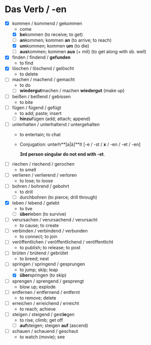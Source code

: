 # Das Verb / -en

* [x] kommen / kommend / gekommen
  * come
  * [x] **be**kommen \(to receive; to get\)
  * [ ] **an**kommen; kommen **an** \(to arrive; to reach\)
  * [x] **um**kommen; kommen **um** \(to die\)
  * [ ] **aus**kommen; kommen **aus** \(+ mit\) \(to get along with sb. well\)
* [x] finden / findend / **gefunden**
  * to find
* [x] löschen / löschend / gelöscht
  * to delete
* [ ] machen / machend / gemacht
  * to do
  * [ ] **wiedergut**machen / machen **wiedergut** \(make up\)
* [ ] beißen / beißend / gebissen
  * to bite
* [ ] fügen / fügend / gefügt
  * to add; paste; insert
  * [ ] **hinzu**fügen \(add; attach; append\)
* [ ] unterhalten / unterhaltend / untergehalten
  * to entertain; to chat
  * Conjugation: unterh**\[a\|ä\]**lt \[-e / -st / **x** / -en / -et / -en\]

    **3rd person singular do not end with -et**.
* [ ] riechen / riechend / gerochen
  * to smell
* [ ] verlieren / verlierend / verloren
  * to lose; to loose
* [ ] bohren / bohrend / gebohrt
  * to drill
  * [ ] durchbohren \(to pierce; drill through\)
* [x] leben / lebend / gelebt
  * to live
  * [ ] **über**leben \(to survive\)
* [ ] verursachen / verursachend / verursacht
  * to cause; to create
* [ ] verbinden / verbindend / verbunden
  * to connect; to join
* [ ] veröffentlichen / veröffentlichend / veröffentlicht
  * to publish; to release; to post
* [ ] brüten / brütend / gebrütet
  * to breed; nest
* [ ] springen / springend / gesprungen
  * to jump; skip; leap
  * [x] **über**springen \(to skip\)
* [ ] sprengen / sprengend / gesprengt
  * blow up; explode
* [ ] entfernen / entfernend / entfernt
  * to remove; delete
* [ ] erreichen / erreichend / erreicht
  * to reach; achieve
* [ ] steigen / steigend / gest**ie**gen
  * to rise; climb; get off
  * [ ] **auf**steigen; steigen **auf** \(ascend\)
* [ ] schauen / schauend / geschaut
  * to watch \(movie\); see

